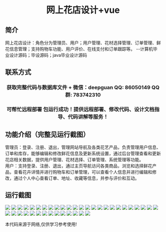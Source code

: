 <p><h1 align="center">网上花店设计+vue</h1></p>

## 简介
网上花店设计：角色分为管理员、用户；用户管理、花材选择管理、订单管理、鲜花信息管理；支持购物车功能、用户评价、在线支付和订单跟踪等。    --计算机毕业设计源码；毕设源码；java毕业设计源码


## 联系方式
<p><h3 align="center">获取完整代码与数据库文件 + 微信：deepguan QQ: 86050149 QQ群: 783742310</h3></p>
<p><h3 align="center">可帮忙远程部署 包运行成功！提供远程部署、修改代码、设计文档指导、代码讲解等服务！</h3></p>

## 功能介绍（完整见运行截图）
管理员：登录、注册、退出，管理网站导航及各类花艺产品，负责管理用户信息、订单和库存，能够编辑和修改鲜花信息及更新系统设置，通过后台管理查看和更新花店相关数据，提供用户管理、花材选择、订单管理、系统管理等功能。  
用户：支持登录、注册、退出，通过主页导航访问各类商品，浏览和选择鲜花产品，查看花卉详情并进行购物车和订单管理，可以查看个人信息并进行编辑和修改，通过个人中心查看订单、地址、收藏等信息，并参与评价和互动。


## 运行截图
![](img/001.jpg)
![](img/002.jpg)
![](img/003.jpg)
![](img/004.jpg)
![](img/005.jpg)
![](img/006.jpg)
![](img/007.jpg)
![](img/008.jpg)
![](img/009.jpg)
![](img/010.jpg)
![](img/011.jpg)
![](img/012.jpg)
![](img/013.jpg)
![](img/014.jpg)
![](img/015.jpg)
![](img/016.jpg)
![](img/017.jpg)
![](img/018.jpg)
![](img/019.jpg)
![](img/020.jpg)
![](img/021.jpg)
![](img/022.jpg)
![](img/023.jpg)
![](img/024.jpg)
![](img/025.jpg)
![](img/026.jpg)
![](img/027.jpg)
![](img/028.jpg)
![](img/029.jpg)
![](img/030.jpg)
![](img/031.jpg)
![](img/032.jpg)
![](img/033.jpg)
![](img/034.jpg)
![](img/035.jpg)
![](img/036.jpg)
![](img/037.jpg)
![](img/038.jpg)
![](img/039.jpg)

<p>本代码来源于网络,仅供学习参考使用!</p>
